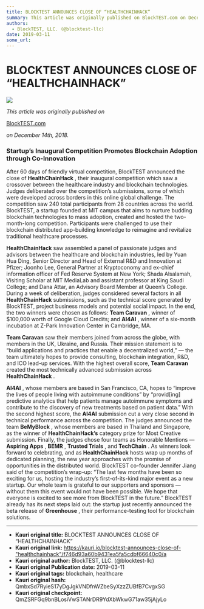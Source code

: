 ```yaml
---
title: BLOCKTEST ANNOUNCES CLOSE OF “HEALTHCHAINHACK”
summary: This article was originally published on BlockTEST.com on December 14th, 2018. Startup’s Inaugural Competition Promotes Blockchain Adoption through Co-Innovation After 60 days of friendly virtual competition, BlockTEST announced the close of HealthChainHack , their inaugural competition which saw a crossover between the healthcare industry and blockchain technologies. Judges deliberated over the competition’s submissions, some of which were developed across borders in this online global challeng
authors:
  - BlockTEST, LLC. (@blocktest-llc)
date: 2019-03-11
some_url: 
---
```


# BLOCKTEST ANNOUNCES CLOSE OF “HEALTHCHAINHACK”



![](https://ipfs.infura.io/ipfs/QmQc8dGwjvEmEd8r886qwJ3beshKtgJSNg5kqtrV2NTbkC)

 
_This article was originally published on_
  
[BlockTEST.com](https://blocktest.com/2018/12/14/blocktest-announces-close-of-healthchainhack/)
  
_on December 14th, 2018._
 

### Startup’s Inaugural Competition Promotes Blockchain Adoption through Co-Innovation
After 60 days of friendly virtual competition, BlockTEST announced the close of 
**HealthChainHack**
 , their inaugural competition which saw a crossover between the healthcare industry and blockchain technologies. Judges deliberated over the competition’s submissions, some of which were developed across borders in this online global challenge. The competition saw 240 total participants from 28 countries across the world.
BlockTEST, a startup founded at MIT campus that aims to nurture budding blockchain technologies to mass adoption, created and hosted the two-month-long competition. Participants were challenged to use their blockchain distributed app-building knowledge to reimagine and revitalize traditional healthcare processes.
 
**HealthChainHack**
 saw assembled a panel of passionate judges and advisors between the healthcare and blockchain industries, led by Yuan Hua Ding, Senior Director and Head of External R&D and Innovation at Pfizer; Joonho Lee, General Partner at Kryptoconomy and ex-chief information officer of Fed Reserve System at New York; Shada Alsalamah, Visiting Scholar at MIT MediaLab and assistant professor at King Saudi College; and Dana Attar, an Advisory Board Member at Queen’s College.
During a week of deliberation, judges considered several factors in all 
**HealthChainHack**
 submissions, such as the technical score generated by BlockTEST, project business models and potential social impact. In the end, the two winners were chosen as follows: 
**Team Caravan**
 , winner of $100,000 worth of Google Cloud Credits; and 
**AI4AI**
 , winner of a six-month incubation at Z-Park Innovation Center in Cambridge, MA.
 
**Team Caravan**
 saw their members joined from across the globe, with members in the UK, Ukraine, and Russia. Their mission statement is to “build applications and practices that enable a decentralized world,” — the team ultimately hopes to provide consulting, blockchain integration, R&D, and ICO lead-up services. With the highest overall score, 
**Team Caravan**
 created the most technically advanced submission across 
**HealthChainHack**
 .
 
**AI4AI**
 , whose members are based in San Francisco, CA, hopes to “improve the lives of people living with autoimmune conditions” by “provid[ing] predictive analytics that help patients manage autoimmune symptoms and contribute to the discovery of new treatments based on patient data.” With the second highest score, the 
**AI4AI**
 submission cut a very close second in technical performance across the competition.
The judges announced the team 
**BeMyBlock**
 , whose members are based in Thailand and Singapore, as the winner of 
**HealthChainHack’s**
 category prize for Most Creative submission. Finally, the judges chose four teams as Honorable Mentions — 
**Aspiring Apps**
 , 
**BEMR**
 , 
**Trusted Trials**
 , and 
**TechChain**
 .
As winners look forward to celebrating, and as 
**HealthChainHack**
 hosts wrap up months of dedicated planning, the new year approaches with the promise of opportunities in the distributed world. BlockTEST co-founder Jennifer Jiang said of the competition’s wrap-up: “The last few months have been so exciting for us, hosting the industry’s first-of-its-kind major event as a new startup. Our whole team is grateful to our supporters and sponsors — without them this event would not have been possible. We hope that everyone is excited to see more from BlockTEST in the future.” BlockTEST already has its next steps laid out: the startup just recently announced the beta release of 
**Greenhouse**
 , their performance-testing tool for blockchain solutions.



---

- **Kauri original title:** BLOCKTEST ANNOUNCES CLOSE OF “HEALTHCHAINHACK”
- **Kauri original link:** https://kauri.io/blocktest-announces-close-of-"healthchainhack"/f746d93a60b9431ea5fa5cdbf66640c0/a
- **Kauri original author:** BlockTEST, LLC. (@blocktest-llc)
- **Kauri original Publication date:** 2019-03-11
- **Kauri original tags:** blockchain, healthcare
- **Kauri original hash:** QmbxSd7RyieS17yDgJgkVNDfnWZbeSyXzzZUBfB7CvgxSG
- **Kauri original checkpoint:** QmZSRFGq9bnBLosiVwSTANrDR9YdXbWkwG71aw35jAjyLo




